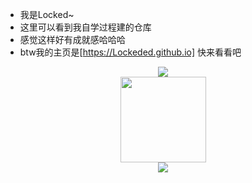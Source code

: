 - 我是Locked~
- 这里可以看到我自学过程建的仓库
- 感觉这样好有成就感哈哈哈
- btw我的主页是[https://Lockeded.github.io] 快来看看吧
<div align="center"> <img src="https://metrics.lecoq.io/Lockeded?template=classic&config.timezone=Asia%2FShanghai"> </div>
<div align="center"> <img height="137px" src="https://github-readme-stats.vercel.app/api?username=Lockeded&hide_title=true&hide_border=true&show_icons=trueline_height=21&text_color=000&icon_color=000&bg_color=0,ea6161,ffc64d,fffc4d,52fa5a&theme=graywhite" /> </div>
<div align="center"> <img src="https://github-readme-stats.vercel.app/api/top-langs/?username=Lockeded&hide_title=true&hide_border=true&layout=compact&langs_count=6&text_color=000&icon_color=fff&bg_color=0,52fa5a,4dfcff,c64dff&theme=graywhite" /> </div>

